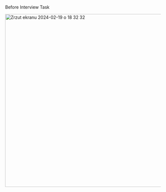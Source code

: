 Before Interview Task

<img width="559" alt="Zrzut ekranu 2024-02-19 o 18 32 32" src="https://github.com/Peczyn/CeasarCipher/assets/142744067/98e78961-2bee-45d0-9d40-68b77eefd5e1">
